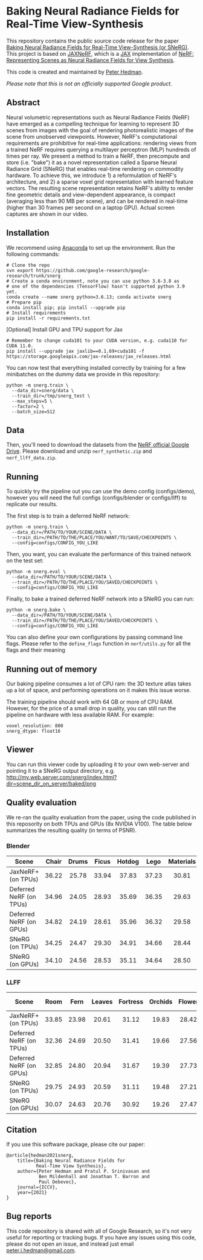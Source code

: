 # Baking Neural Radiance Fields for Real-Time View-Synthesis

This repository contains the public source code release for the paper
[Baking Neural Radiance Fields for Real-Time View-Synthesis (or SNeRG)](http://nerf.live).
This project is based on
[JAXNeRF](https://github.com/google-research/google-research/tree/master/jaxnerf),
which is a [JAX](https://github.com/google/jax) implementation of
[NeRF: Representing Scenes as Neural Radiance Fields for View Synthesis](http://www.matthewtancik.com/nerf).

This code is created and maintained by [Peter Hedman](https://phogzone.com).

*Please note that this is not an officially supported Google product.*

## Abstract

Neural volumetric representations such as Neural Radiance Fields (NeRF) have
emerged as a compelling technique for learning to represent 3D scenes from
images with the goal of rendering photorealistic images of the scene from
unobserved viewpoints. However, NeRF's computational requirements are
prohibitive for real-time applications: rendering views from a trained NeRF
requires querying a multilayer perceptron (MLP) hundreds of times per ray. We
present a method to train a NeRF, then precompute and store (i.e. "bake") it as
a novel representation called a Sparse Neural Radiance Grid (SNeRG) that enables
real-time rendering on commodity hardware. To achieve this, we introduce 1) a
reformulation of NeRF's architecture, and 2) a sparse voxel grid representation
with learned feature vectors. The resulting scene representation retains NeRF's
ability to render fine geometric details and view-dependent appearance, is
compact (averaging less than 90 MB per scene), and can be rendered in real-time
(higher than 30 frames per second on a laptop GPU). Actual screen captures are
shown in our video.

## Installation
We recommend using [Anaconda](https://www.anaconda.com/products/individual) to set
up the environment. Run the following commands:

```
# Clone the repo
svn export https://github.com/google-research/google-research/trunk/snerg
# Create a conda environment, note you can use python 3.6-3.8 as
# one of the dependencies (TensorFlow) hasn't supported python 3.9 yet.
conda create --name snerg python=3.6.13; conda activate snerg
# Prepare pip
conda install pip; pip install --upgrade pip
# Install requirements
pip install -r requirements.txt
```

[Optional] Install GPU and TPU support for Jax
```
# Remember to change cuda101 to your CUDA version, e.g. cuda110 for CUDA 11.0.
pip install --upgrade jax jaxlib==0.1.69+cuda101 -f https://storage.googleapis.com/jax-releases/jax_releases.html
```

You can now test that everything installed correctly by training for a few
minibatches on the dummy data we provide in this repository:

```
python -m snerg.train \
  --data_dir=snerg/data \
  --train_dir=/tmp/snerg_test \
  --max_steps=5 \
  --factor=2 \
  --batch_size=512
```

## Data

Then, you'll need to download the datasets
from the [NeRF official Google Drive](https://drive.google.com/drive/folders/128yBriW1IG_3NJ5Rp7APSTZsJqdJdfc1).
Please download and unzip `nerf_synthetic.zip` and `nerf_llff_data.zip`.


## Running

To quickly try the pipeline out you can use the demo config (configs/demo),
however you will need the full configs (configs/blender or configs/llff) to
replicate our results.

The first step is to train a deferred NeRF network:

```
python -m snerg.train \
  --data_dir=/PATH/TO/YOUR/SCENE/DATA \
  --train_dir=/PATH/TO/THE/PLACE/YOU/WANT/TO/SAVE/CHECKPOINTS \
  --config=configs/CONFIG_YOU_LIKE
```

Then, you want, you can evaluate the performance of this trained network on
the test set:

```
python -m snerg.eval \
  --data_dir=/PATH/TO/YOUR/SCENE/DATA \
  --train_dir=/PATH/TO/THE/PLACE/YOU/SAVED/CHECKPOINTS \
  --config=configs/CONFIG_YOU_LIKE
```

Finally, to bake a trained deferred NeRF network into a SNeRG you can run:

```
python -m snerg.bake \
  --data_dir=/PATH/TO/YOUR/SCENE/DATA \
  --train_dir=/PATH/TO/THE/PLACE/YOU/SAVED/CHECKPOINTS \
  --config=configs/CONFIG_YOU_LIKE
```

You can also define your own configurations by passing command line flags.
Please refer to the `define_flags` function in `nerf/utils.py` for all the flags
and their meaning

## Running out of memory

Our baking pipeline consumes a lot of CPU ram: the 3D texture atlas takes
up a lot of space, and performing operations on it makes this issue worse.

The training pipeline should work with 64 GB or more of CPU RAM. However, for
the price of a small drop in quality, you can still run the pipeline on hardware
with less available RAM. For example:
```
voxel_resolution: 800
snerg_dtype: float16
```

## Viewer

You can run this viewer code by uploading it to your own web-server and pointing
it to a SNeRG output directory, e.g.
http://my.web.server.com/snerg/index.html?dir=scene_dir_on_server/baked/png

## Quality evaluation

We re-ran the quality evaluation from the paper, using the code published in
this reposority on both TPUs and GPUs (8x NVIDIA V100). The table below
summarizes the resulting quality (in terms of PSNR).



### Blender

| Scene                   |   Chair   |   Drums   |   Ficus   |   Hotdog  |    Lego   | Materials |    Mic    |    Ship   |    Mean   |
|-------------------------|:---------:|:---------:|:---------:|:---------:|:---------:|:---------:|:---------:|:---------:|:---------:|
| JaxNeRF+ (on TPUs)      |   36.22   |   25.78   |   33.94   |   37.83   |   37.23   |   30.81   |   37.65   |   31.59   |   33.89   |
| Deferred NeRF (on TPUs) |   34.96   |   24.05   |   28.93   |   35.69   |   36.35   |   29.63   |   34.02   |   30.54   |   31.77   |
| Deferred NeRF (on GPUs) |   34.82   |   24.19   |   28.61   |   35.96   |   36.32   |   29.58   |   34.11   |   30.51   |   31.76   |
| SNeRG  (on TPUs)        |   34.25   |   24.47   |   29.30   |   34.91   |   34.66   |   28.44   |   32.79   |   29.19   |   31.00   |
| SNeRG  (on GPUs)        |   34.10   |   24.56   |   28.53   |   35.11   |   34.64   |   28.50   |   32.50   |   28.90   |   30.85   |



### LLFF

| Scene                   |    Room    |    Fern   |   Leaves   |  Fortress |  Orchids  |   Flower  |   T-Rex   |   Horns   |    Mean   |
|-------------------------|:----------:|:---------:|:----------:|:---------:|:---------:|:---------:|:---------:|:---------:|:---------:|
| JaxNeRF+ (on TPUs)      |   33.85    |   23.98   |   20.61    |   31.12   |   19.83   |   28.42   |   27.31   |   29.07   |   26.77   |
| Deferred NeRF (on TPUs) |   32.36    |   24.69   |   20.50    |   31.41   |   19.66   |   27.56   |   27.92   |   28.44   |   26.57   |
| Deferred NeRF (on GPUs) |   32.85    |   24.80   |   20.94    |   31.67   |   19.39   |   27.73   |   28.17   |   28.43   |   26.75   |
| SNeRG  (on TPUs)        |   29.75    |   24.93   |   20.59    |   31.11   |   19.48   |   27.21   |   26.49   |   27.09   |   25.83   |
| SNeRG  (on GPUs)        |   30.07    |   24.63   |   20.76    |   30.92   |   19.26   |   27.47   |   26.72   |   27.09   |   25.87   |



## Citation

If you use this software package, please cite our paper:

```
@article{hedman2021snerg,
    title={Baking Neural Radiance Fields for
           Real-Time View Synthesis},
    author={Peter Hedman and Pratul P. Srinivasan and
            Ben Mildenhall and Jonathan T. Barron and
            Paul Debevec},
    journal={ICCV},
    year={2021}
}
```

## Bug reports

This code repository is shared with all of Google Research, so it's not very
useful for reporting or tracking bugs. If you have any issues using this code,
please do not open an issue, and instead just email peter.j.hedman@gmail.com.




